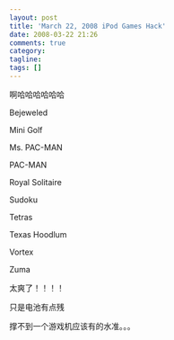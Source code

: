 ```yaml
---
layout: post
title: 'March 22, 2008 iPod Games Hack'
date: 2008-03-22 21:26
comments: true
category:
tagline:
tags: []
---
```


啊哈哈哈哈哈哈

Bejeweled

Mini Golf

Ms. PAC-MAN

PAC-MAN

Royal Solitaire

Sudoku

Tetras

Texas Hoodlum

Vortex

Zuma

太爽了！！！！

只是电池有点残

撑不到一个游戏机应该有的水准。。。


